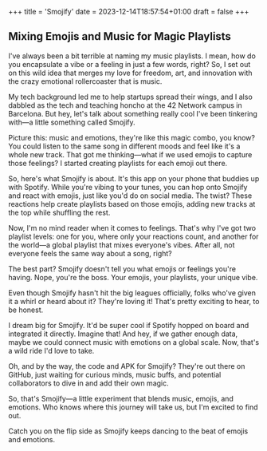 +++
title = 'Smojify'
date = 2023-12-14T18:57:54+01:00
draft = false
+++

## Mixing Emojis and Music for Magic Playlists

I've always been a bit terrible at naming my music playlists. I mean, how do you encapsulate a vibe or a feeling in just a few words, right? So, I set out on this wild idea that merges my love for freedom, art, and innovation with the crazy emotional rollercoaster that is music.

My tech background led me to help startups spread their wings, and I also dabbled as the tech and teaching honcho at the 42 Network campus in Barcelona. But hey, let's talk about something really cool I've been tinkering with—a little something called Smojify.

Picture this: music and emotions, they're like this magic combo, you know? You could listen to the same song in different moods and feel like it's a whole new track. That got me thinking—what if we used emojis to capture those feelings? I started creating playlists for each emoji out there.

So, here's what Smojify is about. It's this app on your phone that buddies up with Spotify. While you're vibing to your tunes, you can hop onto Smojify and react with emojis, just like you'd do on social media. The twist? These reactions help create playlists based on those emojis, adding new tracks at the top while shuffling the rest.

Now, I'm no mind reader when it comes to feelings. That's why I've got two playlist levels: one for you, where only your reactions count, and another for the world—a global playlist that mixes everyone's vibes. After all, not everyone feels the same way about a song, right?

The best part? Smojify doesn't tell you what emojis or feelings you're having. Nope, you're the boss. Your emojis, your playlists, your unique vibe.

Even though Smojify hasn't hit the big leagues officially, folks who've given it a whirl or heard about it? They're loving it! That's pretty exciting to hear, to be honest.

I dream big for Smojify. It'd be super cool if Spotify hopped on board and integrated it directly. Imagine that! And hey, if we gather enough data, maybe we could connect music with emotions on a global scale. Now, that's a wild ride I'd love to take.

Oh, and by the way, the code and APK for Smojify? They're out there on GitHub, just waiting for curious minds, music buffs, and potential collaborators to dive in and add their own magic.

So, that's Smojify—a little experiment that blends music, emojis, and emotions. Who knows where this journey will take us, but I'm excited to find out.

Catch you on the flip side as Smojify keeps dancing to the beat of emojis and emotions.
